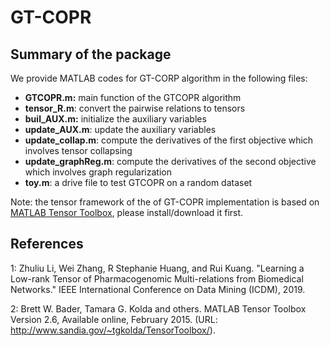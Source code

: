 # GT-COPR

## Summary of the package
We provide MATLAB codes for GT-CORP algorithm in the following files:

- **GTCOPR.m:** main function of the GTCOPR algorithm
- **tensor_R.m**: convert the pairwise relations to tensors
- **buil_AUX.m:** initialize the auxiliary variables
- **update_AUX.m**: update the auxiliary variables
- **update_collap.m**: compute the derivatives of the first objective which involves tensor collapsing
- **update_graphReg.m**: compute the derivatives of the second objective which involves graph regularization
- **toy.m**: a drive file to test GTCOPR on a random dataset

Note: the tensor framework of the of GT-COPR implementation is based on [MATLAB Tensor Toolbox](http://www.sandia.gov/~tgkolda/TensorToolbox/), please install/download it first.


## References
1: Zhuliu Li, Wei Zhang, R Stephanie Huang, and Rui Kuang. "Learning a Low-rank Tensor of Pharmacogenomic Multi-relations from Biomedical Networks." IEEE International Conference on Data Mining (ICDM), 2019. 

2: Brett W. Bader, Tamara G. Kolda and others. MATLAB Tensor Toolbox Version 2.6, Available online, February 2015. (URL: http://www.sandia.gov/~tgkolda/TensorToolbox/).
